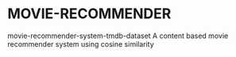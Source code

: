 # MOVIE-RECOMMENDER
movie-recommender-system-tmdb-dataset
A content based movie recommender system using cosine similarity